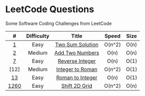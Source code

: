 # LeetCode Questions
Some Software Coding Challenges from LeetCode


|     #    | Difficulty | Title | Speed | Size |
| :------: | :--------: | :---: | :----: | :---: |
|   [1]()  |    Easy    | [Two Sum Solution](https://github.com/y0dev/code_challenges/blob/main/Easy/two_sum.js) |  O(n^2) | O(n)
|   [2]()  |   Medium   | [Add Two Numbers](https://github.com/y0dev/code_challenges/blob/main/Medium/add_two_numbers.js) |  O(n) | O(n)
|   [7]()  |    Easy    | [Reverse Integer](https://github.com/y0dev/code_challenges/blob/main/Easy/reverse_num.js) |  O(n) | O(1)
|   [12]   |   Medium   | [Integer to Roman](https://github.com/y0dev/code_challenges/blob/main/Medium/int_to_roman.js) |  O(n^2) | O(1)
|  [13]()  |    Easy    | [Roman to Integer](https://github.com/y0dev/code_challenges/blob/main/Easy/roman_to_integer.js) |  O(n) | O(1)
| [1260]() |    Easy    | [Shift 2D Grid](https://github.com/y0dev/code_challenges/blob/main/Easy/shift_2d_grid.js) |  O(n^2) | O(n)